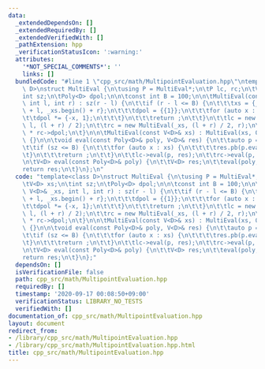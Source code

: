 ```yaml
---
data:
  _extendedDependsOn: []
  _extendedRequiredBy: []
  _extendedVerifiedWith: []
  _pathExtension: hpp
  _verificationStatusIcon: ':warning:'
  attributes:
    '*NOT_SPECIAL_COMMENTS*': ''
    links: []
  bundledCode: "#line 1 \"cpp_src/math/MultipointEvaluation.hpp\"\ntemplate<class\
    \ D>\nstruct MultiEval {\n\tusing P = MultiEval*;\n\tP lc, rc;\n\tV<D> xs;\n\t\
    int sz;\n\tPoly<D> dpol;\n\n\tconst int B = 100;\n\n\tMultiEval(const V<D>& _xs,\
    \ int l, int r) : sz(r - l) {\n\t\tif (r - l <= B) {\n\t\t\txs = {_xs.begin()\
    \ + l, _xs.begin() + r};\n\t\t\tdpol = {{1}};\n\t\t\tfor (auto x : xs) {\n\t\t\
    \t\tdpol *= {-x, 1};\n\t\t\t}\n\t\t\treturn ;\n\t\t}\n\t\tlc = new MultiEval(_xs,\
    \ l, (l + r) / 2);\n\t\trc = new MultiEval(_xs, (l + r) / 2, r);\n\t\tdpol = lc->dpol\
    \ * rc->dpol;\n\t}\n\n\tMultiEval(const V<D>& xs) : MultiEval(xs, 0, xs.size())\
    \ {}\n\n\tvoid eval(const Poly<D>& poly, V<D>& res) {\n\t\tauto p = poly % dpol;\n\
    \t\tif (sz <= B) {\n\t\t\tfor (auto x : xs) {\n\t\t\t\tres.pb(p.eval(x));\n\t\t\
    \t}\n\t\t\treturn ;\n\t\t}\n\t\tlc->eval(p, res);\n\t\trc->eval(p, res);\n\t}\n\
    \n\tV<D> eval(const Poly<D>& poly) {\n\t\tV<D> res;\n\t\teval(poly, res);\n\t\t\
    return res;\n\t}\n};\n"
  code: "template<class D>\nstruct MultiEval {\n\tusing P = MultiEval*;\n\tP lc, rc;\n\
    \tV<D> xs;\n\tint sz;\n\tPoly<D> dpol;\n\n\tconst int B = 100;\n\n\tMultiEval(const\
    \ V<D>& _xs, int l, int r) : sz(r - l) {\n\t\tif (r - l <= B) {\n\t\t\txs = {_xs.begin()\
    \ + l, _xs.begin() + r};\n\t\t\tdpol = {{1}};\n\t\t\tfor (auto x : xs) {\n\t\t\
    \t\tdpol *= {-x, 1};\n\t\t\t}\n\t\t\treturn ;\n\t\t}\n\t\tlc = new MultiEval(_xs,\
    \ l, (l + r) / 2);\n\t\trc = new MultiEval(_xs, (l + r) / 2, r);\n\t\tdpol = lc->dpol\
    \ * rc->dpol;\n\t}\n\n\tMultiEval(const V<D>& xs) : MultiEval(xs, 0, xs.size())\
    \ {}\n\n\tvoid eval(const Poly<D>& poly, V<D>& res) {\n\t\tauto p = poly % dpol;\n\
    \t\tif (sz <= B) {\n\t\t\tfor (auto x : xs) {\n\t\t\t\tres.pb(p.eval(x));\n\t\t\
    \t}\n\t\t\treturn ;\n\t\t}\n\t\tlc->eval(p, res);\n\t\trc->eval(p, res);\n\t}\n\
    \n\tV<D> eval(const Poly<D>& poly) {\n\t\tV<D> res;\n\t\teval(poly, res);\n\t\t\
    return res;\n\t}\n};"
  dependsOn: []
  isVerificationFile: false
  path: cpp_src/math/MultipointEvaluation.hpp
  requiredBy: []
  timestamp: '2020-09-17 00:08:50+09:00'
  verificationStatus: LIBRARY_NO_TESTS
  verifiedWith: []
documentation_of: cpp_src/math/MultipointEvaluation.hpp
layout: document
redirect_from:
- /library/cpp_src/math/MultipointEvaluation.hpp
- /library/cpp_src/math/MultipointEvaluation.hpp.html
title: cpp_src/math/MultipointEvaluation.hpp
---
```

